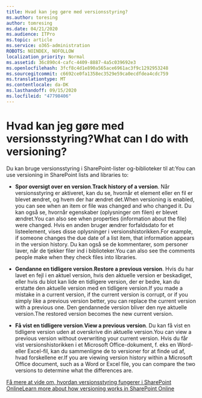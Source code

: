 ```yaml
---
title: Hvad kan jeg gøre med versionsstyring?
ms.author: toresing
author: tomresing
ms.date: 04/21/2020
ms.audience: ITPro
ms.topic: article
ms.service: o365-administration
ROBOTS: NOINDEX, NOFOLLOW
localization_priority: Normal
ms.assetid: 36c890c4-cafc-4409-8887-4a5c039692e3
ms.openlocfilehash: 3fcf8c4d1e890a565ace6961ac3f9c1292953248
ms.sourcegitcommit: c6692ce0fa1358ec3529e59ca0ecdfdea4cdc759
ms.translationtype: MT
ms.contentlocale: da-DK
ms.lasthandoff: 09/15/2020
ms.locfileid: "47798406"
---
```

# <a name="what-can-i-do-with-versioning"></a><span data-ttu-id="56c41-102">Hvad kan jeg gøre med versionsstyring?</span><span class="sxs-lookup"><span data-stu-id="56c41-102">What can I do with versioning?</span></span>

<span data-ttu-id="56c41-103">Du kan bruge versionsstyring i SharePoint-lister og-biblioteker til at:</span><span class="sxs-lookup"><span data-stu-id="56c41-103">You can use versioning in SharePoint lists and libraries to:</span></span>
  
- <span data-ttu-id="56c41-104">**Spor oversigt over en version**.</span><span class="sxs-lookup"><span data-stu-id="56c41-104">**Track history of a version**.</span></span> <span data-ttu-id="56c41-105">Når versionsstyring er aktiveret, kan du se, hvornår et element eller en fil er blevet ændret, og hvem der har ændret det.</span><span class="sxs-lookup"><span data-stu-id="56c41-105">When versioning is enabled, you can see when an item or file was changed and who changed it.</span></span> <span data-ttu-id="56c41-106">Du kan også se, hvornår egenskaber (oplysninger om filen) er blevet ændret.</span><span class="sxs-lookup"><span data-stu-id="56c41-106">You can also see when properties (information about the file) were changed.</span></span> <span data-ttu-id="56c41-107">Hvis en anden bruger ændrer forfaldsdato for et listeelement, vises disse oplysninger i versionshistorikken.</span><span class="sxs-lookup"><span data-stu-id="56c41-107">For example, if someone changes the due date of a list item, that information appears in the version history.</span></span> <span data-ttu-id="56c41-108">Du kan også se de kommentarer, som personer laver, når de tjekker filer ind i biblioteker.</span><span class="sxs-lookup"><span data-stu-id="56c41-108">You can also see the comments people make when they check files into libraries.</span></span> 
    
- <span data-ttu-id="56c41-109">**Gendanne en tidligere version**.</span><span class="sxs-lookup"><span data-stu-id="56c41-109">**Restore a previous version**.</span></span> <span data-ttu-id="56c41-110">Hvis du har lavet en fejl i en aktuel version, hvis den aktuelle version er beskadiget, eller hvis du blot kan lide en tidligere version, der er bedre, kan du erstatte den aktuelle version med en tidligere version.</span><span class="sxs-lookup"><span data-stu-id="56c41-110">If you made a mistake in a current version, if the current version is corrupt, or if you simply like a previous version better, you can replace the current version with a previous one.</span></span> <span data-ttu-id="56c41-111">Den gendannede version bliver den nye aktuelle version.</span><span class="sxs-lookup"><span data-stu-id="56c41-111">The restored version becomes the new current version.</span></span> 
    
- <span data-ttu-id="56c41-112">**Få vist en tidligere version**.</span><span class="sxs-lookup"><span data-stu-id="56c41-112">**View a previous version**.</span></span> <span data-ttu-id="56c41-113">Du kan få vist en tidligere version uden at overskrive din aktuelle version.</span><span class="sxs-lookup"><span data-stu-id="56c41-113">You can view a previous version without overwriting your current version.</span></span> <span data-ttu-id="56c41-114">Hvis du får vist versionshistorikken i et Microsoft Office-dokument, f. eks en Word-eller Excel-fil, kan du sammenligne de to versioner for at finde ud af, hvad forskellene er.</span><span class="sxs-lookup"><span data-stu-id="56c41-114">If you are viewing version history within a Microsoft Office document, such as a Word or Excel file, you can compare the two versions to determine what the differences are.</span></span> 
    
[<span data-ttu-id="56c41-115">Få mere at vide om, hvordan versionsstyring fungerer i SharePoint Online</span><span class="sxs-lookup"><span data-stu-id="56c41-115">Learn more about how versioning works in SharePoint Online</span></span>](https://go.microsoft.com/fwlink/?linkid=875710)
  

